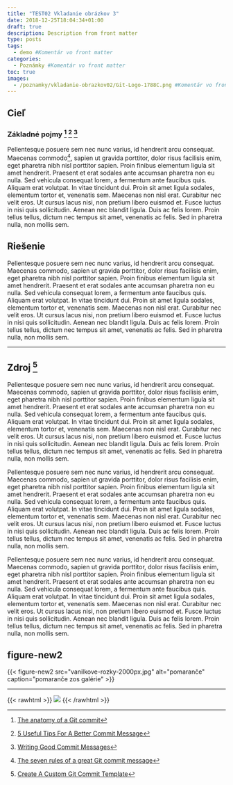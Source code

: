 ```yaml
---
title: "TEST02 Vkladanie obrázkov 3"
date: 2018-12-25T18:04:34+01:00
draft: true
description: Description from front matter
type: posts
tags:
  - demo #Komentár vo front matter
categories:
  - Poznámky #Komentár vo front matter
toc: true
images:
  - /poznamky/vkladanie-obrazkov02/Git-Logo-1788C.png #Komentár vo front matter
---
```


## Cieľ

### Základné pojmy [^zdroj-01] [^zdroj-02] [^zdroj-03]

Pellentesque posuere sem nec nunc varius, id hendrerit arcu consequat. Maecenas commodo[^zdroj-04], sapien ut gravida porttitor, dolor risus facilisis enim, eget pharetra nibh nisl porttitor sapien. Proin finibus elementum ligula sit amet hendrerit. Praesent et erat sodales ante accumsan pharetra non eu nulla. Sed vehicula consequat lorem, a fermentum ante faucibus quis. Aliquam erat volutpat. In vitae tincidunt dui. Proin sit amet ligula sodales, elementum tortor et, venenatis sem. Maecenas non nisl erat. Curabitur nec velit eros. Ut cursus lacus nisi, non pretium libero euismod et. Fusce luctus in nisi quis sollicitudin. Aenean nec blandit ligula. Duis ac felis lorem. Proin tellus tellus, dictum nec tempus sit amet, venenatis ac felis. Sed in pharetra nulla, non mollis sem.

## Riešenie

Pellentesque posuere sem nec nunc varius, id hendrerit arcu consequat. Maecenas commodo, sapien ut gravida porttitor, dolor risus facilisis enim, eget pharetra nibh nisl porttitor sapien. Proin finibus elementum ligula sit amet hendrerit. Praesent et erat sodales ante accumsan pharetra non eu nulla. Sed vehicula consequat lorem, a fermentum ante faucibus quis. Aliquam erat volutpat. In vitae tincidunt dui. Proin sit amet ligula sodales, elementum tortor et, venenatis sem. Maecenas non nisl erat. Curabitur nec velit eros. Ut cursus lacus nisi, non pretium libero euismod et. Fusce luctus in nisi quis sollicitudin. Aenean nec blandit ligula. Duis ac felis lorem. Proin tellus tellus, dictum nec tempus sit amet, venenatis ac felis. Sed in pharetra nulla, non mollis sem.

---

## Zdroj [^zdroj-05]

Pellentesque posuere sem nec nunc varius, id hendrerit arcu consequat. Maecenas commodo, sapien ut gravida porttitor, dolor risus facilisis enim, eget pharetra nibh nisl porttitor sapien. Proin finibus elementum ligula sit amet hendrerit. Praesent et erat sodales ante accumsan pharetra non eu nulla. Sed vehicula consequat lorem, a fermentum ante faucibus quis. Aliquam erat volutpat. In vitae tincidunt dui. Proin sit amet ligula sodales, elementum tortor et, venenatis sem. Maecenas non nisl erat. Curabitur nec velit eros. Ut cursus lacus nisi, non pretium libero euismod et. Fusce luctus in nisi quis sollicitudin. Aenean nec blandit ligula. Duis ac felis lorem. Proin tellus tellus, dictum nec tempus sit amet, venenatis ac felis. Sed in pharetra nulla, non mollis sem.

Pellentesque posuere sem nec nunc varius, id hendrerit arcu consequat. Maecenas commodo, sapien ut gravida porttitor, dolor risus facilisis enim, eget pharetra nibh nisl porttitor sapien. Proin finibus elementum ligula sit amet hendrerit. Praesent et erat sodales ante accumsan pharetra non eu nulla. Sed vehicula consequat lorem, a fermentum ante faucibus quis. Aliquam erat volutpat. In vitae tincidunt dui. Proin sit amet ligula sodales, elementum tortor et, venenatis sem. Maecenas non nisl erat. Curabitur nec velit eros. Ut cursus lacus nisi, non pretium libero euismod et. Fusce luctus in nisi quis sollicitudin. Aenean nec blandit ligula. Duis ac felis lorem. Proin tellus tellus, dictum nec tempus sit amet, venenatis ac felis. Sed in pharetra nulla, non mollis sem.

Pellentesque posuere sem nec nunc varius, id hendrerit arcu consequat. Maecenas commodo, sapien ut gravida porttitor, dolor risus facilisis enim, eget pharetra nibh nisl porttitor sapien. Proin finibus elementum ligula sit amet hendrerit. Praesent et erat sodales ante accumsan pharetra non eu nulla. Sed vehicula consequat lorem, a fermentum ante faucibus quis. Aliquam erat volutpat. In vitae tincidunt dui. Proin sit amet ligula sodales, elementum tortor et, venenatis sem. Maecenas non nisl erat. Curabitur nec velit eros. Ut cursus lacus nisi, non pretium libero euismod et. Fusce luctus in nisi quis sollicitudin. Aenean nec blandit ligula. Duis ac felis lorem. Proin tellus tellus, dictum nec tempus sit amet, venenatis ac felis. Sed in pharetra nulla, non mollis sem.

## figure-new2

{{< figure-new2 src="vanilkove-rozky-2000px.jpg" alt="pomaranče" caption="pomaranče zos galérie" >}}

---

{{< rawhtml >}}
<img  loading="lazy"
      src="https://via.placeholder.com/320x320"
      srcset="https://via.placeholder.com/320 320w, https://via.placeholder.com/480 480w, https://via.placeholder.com/640 640w, https://via.placeholder.com/720 720w, https://via.placeholder.com/900 900w"
      sizes="(min-width: 1800px) 900px,
              (min-width: 641px) 720px,
              (min-width: 481px) 640px,
              (min-width: 321px) 480px,
              320px">
{{< /rawhtml >}}

[^zdroj-01]: [The anatomy of a Git commit](https://blog.thoughtram.io/git/2014/11/18/the-anatomy-of-a-git-commit.html)
[^zdroj-02]: [5 Useful Tips For A Better Commit Message](https://thoughtbot.com/blog/5-useful-tips-for-a-better-commit-message)
[^zdroj-03]: [Writing Good Commit Messages](https://medium.com/compass-true-north/writing-good-commit-messages-fc33af9d6321)
[^zdroj-04]: [The seven rules of a great Git commit message](https://chris.beams.io/posts/git-commit/#seven-rules)
[^zdroj-05]: [Create A Custom Git Commit Template](https://alex-wasik.medium.com/create-a-custom-git-commit-template-84468232a459)

